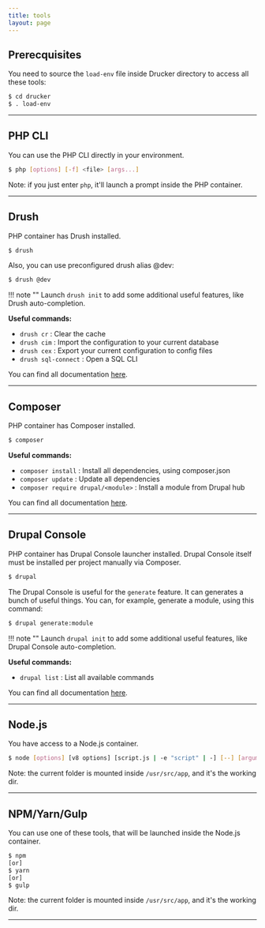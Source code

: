 ```yaml
---
title: tools
layout: page
---
```


## Prerecquisites

You need to source the `load-env` file inside Drucker directory to access all these tools:
```bash
$ cd drucker
$ . load-env
```

---

## PHP CLI

You can use the PHP CLI directly in your environment.
```bash
$ php [options] [-f] <file> [args...]
```

Note: if you just enter `php`, it'll launch a prompt inside the PHP container.

---

## Drush

PHP container has Drush installed.
```bash
$ drush
```

Also, you can use preconfigured drush alias @dev:
```bash
$ drush @dev
```

!!! note ""
    Launch `drush init` to add some additional useful features, like Drush auto-completion.

**Useful commands:**

- `drush cr` : Clear the cache
- `drush cim` : Import the configuration to your current database
- `drush cex` : Export your current configuration to config files
- `drush sql-connect` : Open a SQL CLI

You can find all documentation [here](https://drushcommands.com).

---

## Composer

PHP container has Composer installed.
```bash
$ composer
```

**Useful commands:**

- `composer install` : Install all dependencies, using composer.json
- `composer update` : Update all dependencies
- `composer require drupal/<module>` : Install a module from Drupal hub

You can find all documentation [here](https://getcomposer.org/doc/03-cli.md).

---

## Drupal Console

PHP container has Drupal Console launcher installed. Drupal Console itself must be installed per project manually via Composer.
```bash
$ drupal
```

The Drupal Console is useful for the `generate` feature. It can generates a bunch of useful things.
You can, for example, generate a module, using this command:
```bash
$ drupal generate:module
```

!!! note ""
    Launch `drupal init` to add some additional useful features, like Drupal Console auto-completion.

**Useful commands:**

- `drupal list` : List all available commands

You can find all documentation [here](https://hechoendrupal.gitbooks.io/drupal-console/content/en/index.html).

---

## Node.js

You have access to a Node.js container.
```bash
$ node [options] [v8 options] [script.js | -e "script" | -] [--] [arguments]
```

Note: the current folder is mounted inside `/usr/src/app`, and it's the working dir.

---

## NPM/Yarn/Gulp

You can use one of these tools, that will be launched inside the Node.js container.
```bash
$ npm
[or]
$ yarn
[or]
$ gulp
```

Note: the current folder is mounted inside `/usr/src/app`, and it's the working dir.

---
